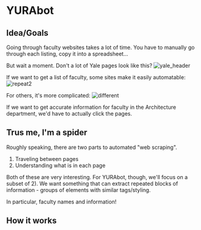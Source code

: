 
# YURAbot


## Idea/Goals
Going through faculty websites takes a lot of time. You have to manually go through each listing, copy it into a spreadsheet...

But wait a moment. Don't a lot of Yale pages look like this?
![yale_header](https://i.imgur.com/CA9w6oU.jpg)

If we want to get a list of faculty, some sites make it easily automatable:
![repeat2](/assets/repeat2.jpg)

For others, it's more complicated:
![different](/assets/different.jpg)

If we want to get accurate information for faculty in the Architecture department, we'd have to actually click the pages.

## Trus me, I'm a spider

Roughly speaking, there are two parts to automated "web scraping".

1) Traveling between pages
2) Understanding what is in each page

Both of these are very interesting. For YURAbot, though, we'll focus on a subset of 2). We want something that can extract repeated blocks of information - groups of elements with similar tags/styling.

In particular, faculty names and information!

## How it works
